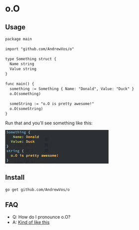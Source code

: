 # o.O

## Usage

    package main

    import "github.com/AndrewVos/o"

    type Something struct {
      Name string
      Value string
    }

    func main() {
      something := Something { Name: "Donald", Value: "Duck" }
      o.O(something)

      someString := "o.O is pretty awesome!"
      o.O(someString)
    }

Run that and you'll see something like this:

![output](https://github.com/AndrewVos/o/raw/master/output.png)

## Install
    go get github.com/AndrewVos/o

## FAQ
- Q: How do I pronounce o.O?
- A: [Kind of like this](http://www.youtube.com/watch?v=140S4LkQxxA)
